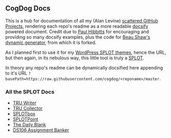## CogDog Docs
This is a hub for documentation of all my (Alan Levine) [scattered GitHub Projects](https://github.com/cogdog/), rendering each repo's readme as a more readable [docsify](https://docsify.js.org/) powered document. Credit due to  [Paul Hibbitts](https://github.com/hibbitts-design/) for encouraging and providing so many docsify examples, plus the code for [Beau Shaw's dynamic generator](https://github.com/DaddyWarbucks/remote-docsify), from which it is forked. 

As I planned first to use it for my [WordPress SPLOT themes](https://cogdog.github.io/#splots), hence the URL, but then again, in its nebulous way, this little tool is truly a [SPLOT](https://cogdog.github.io/permutator/?wordsrc=splot).

In theory any repo's readme can be dynamically docsified here appending to it's URL `?basePath=https://raw.githubusercontent.com/cogdog/<reponame>/master`. 

### All the SPLOT Docs

* [TRU Writer](https://cogdog.github.io/splot-docsify/?basePath=https://raw.githubusercontent.com/cogdog/truwriter/master) 
* [TRU Collector](https://cogdog.github.io/splot-docsify/?basePath=https://raw.githubusercontent.com/cogdog/tru-collector/master)
* [SPLOTbox](https://cogdog.github.io/splot-docsify/?basePath=https://raw.githubusercontent.com/cogdog/splotbox/master)
* [SPLOTPoint](https://cogdog.github.io/splot-docsify/?basePath=https://raw.githubusercontent.com/cogdog/splotpoin/master)
* [The Daily Blank](https://cogdog.github.io/splot-docsify/?basePath=https://raw.githubusercontent.com/cogdog/dailyblank/master)
* [DS106 Assignment Banker](https://cogdog.github.io/splot-docsify/?basePath=https://raw.githubusercontent.com/cogdog/ds106bank/master)
